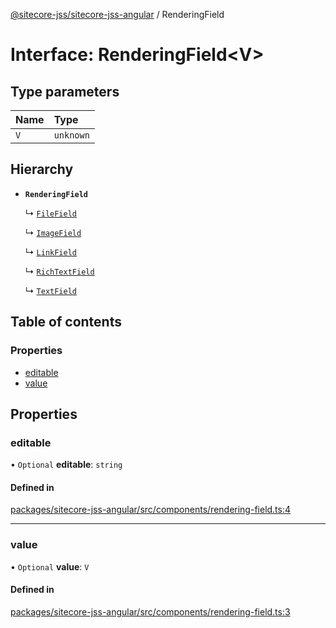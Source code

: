 [@sitecore-jss/sitecore-jss-angular](../README.md) / RenderingField

# Interface: RenderingField\<V\>

## Type parameters

| Name | Type |
| :------ | :------ |
| `V` | `unknown` |

## Hierarchy

- **`RenderingField`**

  ↳ [`FileField`](FileField.md)

  ↳ [`ImageField`](ImageField.md)

  ↳ [`LinkField`](LinkField.md)

  ↳ [`RichTextField`](RichTextField.md)

  ↳ [`TextField`](TextField.md)

## Table of contents

### Properties

- [editable](RenderingField.md#editable)
- [value](RenderingField.md#value)

## Properties

### editable

• `Optional` **editable**: `string`

#### Defined in

[packages/sitecore-jss-angular/src/components/rendering-field.ts:4](https://github.com/Sitecore/jss/blob/deccfd171/packages/sitecore-jss-angular/src/components/rendering-field.ts#L4)

___

### value

• `Optional` **value**: `V`

#### Defined in

[packages/sitecore-jss-angular/src/components/rendering-field.ts:3](https://github.com/Sitecore/jss/blob/deccfd171/packages/sitecore-jss-angular/src/components/rendering-field.ts#L3)
